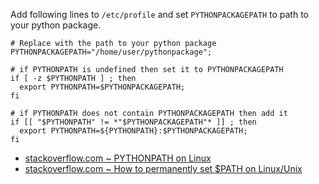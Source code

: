 Add following lines to `/etc/profile` and set `PYTHONPACKAGEPATH` to path to your python package.

```shell
# Replace with the path to your python package
PYTHONPACKAGEPATH="/home/user/pythonpackage";

# if PYTHONPATH is undefined then set it to PYTHONPACKAGEPATH
if [ -z $PYTHONPATH ] ; then
  export PYTHONPATH=$PYTHONPACKAGEPATH;
fi

# if PYTHONPATH does not contain PYTHONPACKAGEPATH then add it
if [[ "$PYTHONPATH" != *"$PYTHONPACKAGEPATH"* ]] ; then
  export PYTHONPATH=${PYTHONPATH}:$PYTHONPACKAGEPATH;
fi
```

- [stackoverflow.com ~ PYTHONPATH on Linux](https://stackoverflow.com/a/18247508)
- [stackoverflow.com ~ How to permanently set $PATH on Linux/Unix](https://stackoverflow.com/a/26962251)
